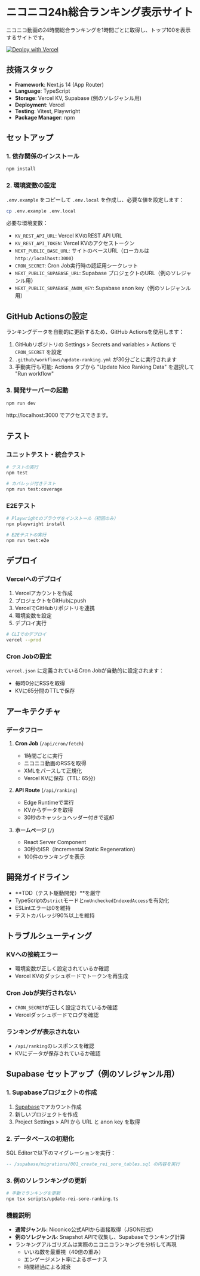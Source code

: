 # ニコニコ24h総合ランキング表示サイト

ニコニコ動画の24時間総合ランキングを1時間ごとに取得し、トップ100を表示するサイトです。

[![Deploy with Vercel](https://vercel.com/button)](https://vercel.com/new/clone?repository-url=https://github.com/YJSN180/nico-ranking-custom)

## 技術スタック

- **Framework**: Next.js 14 (App Router)
- **Language**: TypeScript
- **Storage**: Vercel KV, Supabase (例のソレジャンル用)
- **Deployment**: Vercel
- **Testing**: Vitest, Playwright
- **Package Manager**: npm

## セットアップ

### 1. 依存関係のインストール

```bash
npm install
```

### 2. 環境変数の設定

`.env.example` をコピーして `.env.local` を作成し、必要な値を設定します：

```bash
cp .env.example .env.local
```

必要な環境変数：
- `KV_REST_API_URL`: Vercel KVのREST API URL
- `KV_REST_API_TOKEN`: Vercel KVのアクセストークン
- `NEXT_PUBLIC_BASE_URL`: サイトのベースURL（ローカルは `http://localhost:3000`）
- `CRON_SECRET`: Cron Job実行時の認証用シークレット
- `NEXT_PUBLIC_SUPABASE_URL`: Supabase プロジェクトのURL（例のソレジャンル用）
- `NEXT_PUBLIC_SUPABASE_ANON_KEY`: Supabase anon key（例のソレジャンル用）

## GitHub Actionsの設定

ランキングデータを自動的に更新するため、GitHub Actionsを使用します：

1. GitHubリポジトリの Settings > Secrets and variables > Actions で `CRON_SECRET` を設定
2. `.github/workflows/update-ranking.yml` が30分ごとに実行されます
3. 手動実行も可能: Actions タブから "Update Nico Ranking Data" を選択して "Run workflow"

### 3. 開発サーバーの起動

```bash
npm run dev
```

http://localhost:3000 でアクセスできます。

## テスト

### ユニットテスト・統合テスト

```bash
# テストの実行
npm test

# カバレッジ付きテスト
npm run test:coverage
```

### E2Eテスト

```bash
# Playwrightのブラウザをインストール（初回のみ）
npx playwright install

# E2Eテストの実行
npm run test:e2e
```

## デプロイ

### Vercelへのデプロイ

1. Vercelアカウントを作成
2. プロジェクトをGitHubにpush
3. VercelでGitHubリポジトリを連携
4. 環境変数を設定
5. デプロイ実行

```bash
# CLIでのデプロイ
vercel --prod
```

### Cron Jobの設定

`vercel.json` に定義されているCron Jobが自動的に設定されます：
- 毎時0分にRSSを取得
- KVに65分間のTTLで保存

## アーキテクチャ

### データフロー

1. **Cron Job** (`/api/cron/fetch`)
   - 1時間ごとに実行
   - ニコニコ動画のRSSを取得
   - XMLをパースして正規化
   - Vercel KVに保存（TTL: 65分）

2. **API Route** (`/api/ranking`)
   - Edge Runtimeで実行
   - KVからデータを取得
   - 30秒のキャッシュヘッダー付きで返却

3. **ホームページ** (`/`)
   - React Server Component
   - 30秒のISR（Incremental Static Regeneration）
   - 100件のランキングを表示

## 開発ガイドライン

- **TDD（テスト駆動開発）**を厳守
- TypeScriptの`strict`モードと`noUncheckedIndexedAccess`を有効化
- ESLintエラーは0を維持
- テストカバレッジ90%以上を維持

## トラブルシューティング

### KVへの接続エラー
- 環境変数が正しく設定されているか確認
- Vercel KVのダッシュボードでトークンを再生成

### Cron Jobが実行されない
- `CRON_SECRET`が正しく設定されているか確認
- Vercelダッシュボードでログを確認

### ランキングが表示されない
- `/api/ranking`のレスポンスを確認
- KVにデータが保存されているか確認

## Supabase セットアップ（例のソレジャンル用）

### 1. Supabaseプロジェクトの作成
1. [Supabase](https://supabase.com)でアカウント作成
2. 新しいプロジェクトを作成
3. Project Settings > API から URL と anon key を取得

### 2. データベースの初期化
SQL Editorで以下のマイグレーションを実行：

```sql
-- /supabase/migrations/001_create_rei_sore_tables.sql の内容を実行
```

### 3. 例のソレランキングの更新
```bash
# 手動でランキングを更新
npx tsx scripts/update-rei-sore-ranking.ts
```

### 機能説明
- **通常ジャンル**: Niconico公式APIから直接取得（JSON形式）
- **例のソレジャンル**: Snapshot APIで収集し、Supabaseでランキング計算
- ランキングアルゴリズムは実際のニコニコランキングを分析して再現
  - いいね数を最重視（40倍の重み）
  - エンゲージメント率によるボーナス
  - 時間経過による減衰